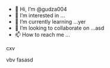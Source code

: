 - 👋 Hi, I’m @gudza004
- 👀 I’m interested in ...
- 🌱 I’m currently learning ...yer
- 💞️ I’m looking to collaborate on ...asd
- 📫 How to reach me ...

<!---
gudza004/gudza004 is n,a ✨ special ✨ repository because its `README.md` (this file) appears on your GitHub profile.
You can click the Preview link to take a look at your changes.
--->cxv
vbv
fasasd
